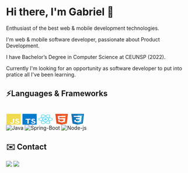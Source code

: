 # Hi there, I'm Gabriel 👋 


Enthusiast of the best web & mobile development technologies.

I'm web & mobile software developer, passionate about Product Development. 

I have Bachelor’s Degree in Computer Science at CEUNSP (2022).

Currently I'm looking for an opportunity as software developer to put into pratice all I've been learning.

## ⚡Languages & Frameworks

  <div style="display: inline_block"><br>
    <img align="center" alt="Js" height="30" width="40" src="https://raw.githubusercontent.com/devicons/devicon/master/icons/javascript/javascript-plain.svg">
    <img align="center" alt="Ts" height="30" width="40" src="https://raw.githubusercontent.com/devicons/devicon/master/icons/typescript/typescript-plain.svg">
    <img align="center" alt="React" height="30" width="40" src="https://raw.githubusercontent.com/devicons/devicon/master/icons/react/react-original.svg">
    <img align="center" alt="HTML" height="30" width="40" src="https://raw.githubusercontent.com/devicons/devicon/master/icons/html5/html5-original.svg">
    <img align="center" alt="CSS" height="30" width="40" src="https://raw.githubusercontent.com/devicons/devicon/master/icons/css3/css3-original.svg"><br>
    <img alt="Java" height="70" width="50" src="https://cdn.jsdelivr.net/gh/devicons/devicon/icons/java/java-original-wordmark.svg" /> 
    <img alt="Spring-Boot" height="70" width="50" src="https://cdn.jsdelivr.net/gh/devicons/devicon/icons/spring/spring-original-wordmark.svg" />
    <img alt="Node-js" height="70" width="100" src="https://cdn.jsdelivr.net/gh/devicons/devicon/icons/nodejs/nodejs-original-wordmark.svg" />
  </div>
 
## ✉️ Contact
<a href = "mailto:gabriel.estevammaciel@gmail.com"><img src="https://img.shields.io/badge/-Gmail-%23333?style=for-the-badge&logo=gmail&logoColor=white" target="_blank"></a>
<a href="https://www.linkedin.com/in/gabriel-estevam-maciel/" target="_blank"><img src="https://img.shields.io/badge/-LinkedIn-%230077B5?style=for-the-badge&logo=linkedin&logoColor=white" target="_blank"></a> 

